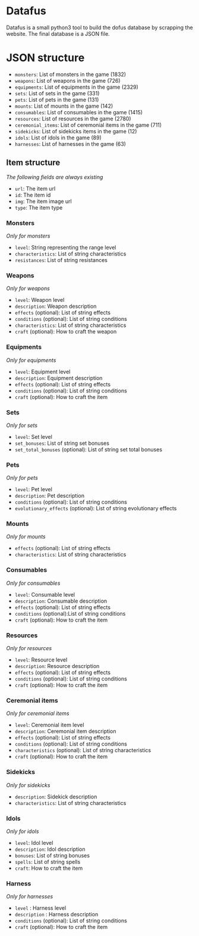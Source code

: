 # Datafus

Datafus is a small python3 tool to build the dofus database by scrapping the website. The final database is a JSON file.

# JSON structure

- `monsters`: List of monsters in the game (1832)
- `weapons`: List of weapons in the game (726)
- `equipments`: List of equipments in the game (2329)
- `sets`: List of sets in the game (331)
- `pets`: List of pets in the game (131)
- `mounts`: List of mounts in the game (142)
- `consumables`: List of consumables in the game (1415)
- `resources`: List of resources in the game (2780)
- `ceremonial_items`: List of ceremonial items in the game (711)
- `sidekicks`: List of sidekicks items in the game (12)
- `idols`: List of idols in the game (89)
- `harnesses`: List of harnesses in the game (63)

## Item structure
_The following fields are always existing_

- `url`: The item url
- `id`: The item id
- `img`: The item image url
- `type`: The item type

### Monsters
_Only for monsters_

- `level`: String representing the range level 
- `characteristics`: List of string characteristics
- `resistances`: List of string resistances

### Weapons
_Only for weapons_

- `level`: Weapon level
- `description`: Weapon description
- `effects` (optional): List of string effects
- `conditions` (optional): List of string conditions
- `characteristics`: List of string characteristics
- `craft` (optional): How to craft the weapon

### Equipments
_Only for equipments_

- `level`: Equipment level
- `description`: Equipment description
- `effects` (optional): List of string effects
- `conditions` (optional): List of string conditions
- `craft` (optional): How to craft the item

### Sets
_Only for sets_

- `level`: Set level
- `set_bonuses`: List of string set bonuses
- `set_total_bonuses` (optional): List of string set total bonuses

### Pets
_Only for pets_

- `level`: Pet level
- `description`: Pet description
- `conditions` (optional): List of string conditions
- `evolutionary_effects` (optional): List of string evolutionary effects

### Mounts
_Only for mounts_

- `effects` (optional): List of string effects
- `characteristics`: List of string characteristics

### Consumables
_Only for consumables_

- `level`: Consumable level
- `description`: Consumable description
- `effects` (optional): List of string effects
- `conditions` (optional):List of string conditions
- `craft` (optional): How to craft the item

### Resources
_Only for resources_

- `level`: Resource level
- `description`: Resource description
- `effects` (optional): List of string effects
- `conditions` (optional): List of string conditions
- `craft` (optional): How to craft the item

### Ceremonial items
_Only for ceremonial items_

- `level`: Ceremonial item level
- `description`: Ceremonial item description
- `effects` (optional): List of string effects
- `conditions` (optional): List of string conditions
- `characteristics` (optional): List of string characteristics
- `craft` (optional): How to craft the item

### Sidekicks
_Only for sidekicks_

- `description`: Sidekick description
- `characteristics`: List of string characteristics

### Idols
_Only for idols_

- `level`: Idol level
- `description`: Idol description
- `bonuses`: List of string bonuses
- `spells`: List of string spells
- `craft`: How to craft the item

### Harness
_Only for harnesses_

- `level` : Harness level
- `description` : Harness description
- `conditions` (optional): List of string conditions
- `craft` (optional): How to craft the item


